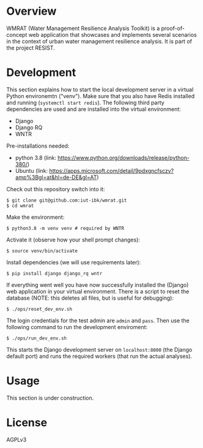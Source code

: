 # Overview

WMRAT (Water Management Resilience Analysis Toolkit) is a proof-of-concept web
application that showcases and implements several scenarios in the context of
urban water management resilience analysis. It is part of the project RESIST.

# Development

This section explains how to start the local development server in a virtual
Python environemtn ("venv"). Make sure that you also have Redis installed and
running (`systemctl start redis`). The following third party dependencies are
used and are installed into the virtual environment:

- Django
- Django RQ
- WNTR

Pre-installations needed:

- python 3.8 (link: https://www.python.org/downloads/release/python-380/)
- Ubuntu (link: https://apps.microsoft.com/detail/9pdxgncfsczv?amp%3Bgl=at&hl=de-DE&gl=AT)

Check out this repository switch into it:

    $ git clone git@github.com:iut-ibk/wmrat.git
    $ cd wmrat

Make the environment:

    $ python3.8 -m venv venv # required by WNTR

Activate it (observe how your shell prompt changes):

    $ source venv/bin/activate

Install dependencies (we will use requirements later):

    $ pip install django django_rq wntr

If everything went well you have now successfully installed the (Django) web
application in your virtual environment. There is a script to reset the database
(NOTE: this deletes all files, but is useful for debugging):

    $ ./ops/reset_dev_env.sh

The login credentials for the test admin are `admin` and `pass`. Then use the
following command to run the development enviroment:

    $ ./ops/run_dev_env.sh

This starts the Django development server on `localhost:8000` (the Django
default port) and runs the required workers (that run the actual analyses).

# Usage

This section is under construction.

# License

AGPLv3

